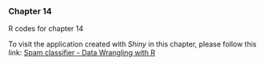 ### Chapter 14

R codes for chapter 14

To visit the application created with *Shiny* in this chapter, please follow this link:
[Spam classifier - Data Wrangling with R](https://tinyurl.com/5n6vbvrn)
